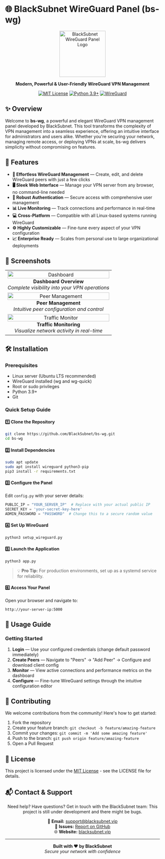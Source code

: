 # 🌐 BlackSubnet WireGuard Panel (bs-wg)

<div align="center">
  <img src="https://i.ibb.co/GvmXK9rk/photo-2025-02-05-00-42-17.jpg" alt="BlackSubnet WireGuard Panel Logo" width="150">
  
  **Modern, Powerful & User-Friendly WireGuard VPN Management**
  
  [![MIT License](https://img.shields.io/badge/License-MIT-blue.svg)](LICENSE)
  [![Python 3.9+](https://img.shields.io/badge/Python-3.9+-green.svg)](https://www.python.org/downloads/)
  [![WireGuard](https://img.shields.io/badge/WireGuard-Compatible-orange.svg)](https://www.wireguard.com/)
</div>

## ✨ Overview

Welcome to **bs-wg**, a powerful and elegant WireGuard VPN management panel developed by BlackSubnet. This tool transforms the complexity of VPN management into a seamless experience, offering an intuitive interface for administrators and users alike. Whether you're securing your network, managing remote access, or deploying VPNs at scale, bs-wg delivers simplicity without compromising on features.

## 🚀 Features

- **🔄 Effortless WireGuard Management** — Create, edit, and delete WireGuard peers with just a few clicks
- **🖥️ Sleek Web Interface** — Manage your VPN server from any browser, no command-line needed
- **🔐 Robust Authentication** — Secure access with comprehensive user management
- **📊 Live Monitoring** — Track connections and performance in real-time
- **💻 Cross-Platform** — Compatible with all Linux-based systems running WireGuard
- **⚙️ Highly Customizable** — Fine-tune every aspect of your VPN configuration
- **📈 Enterprise Ready** — Scales from personal use to large organizational deployments

## 📸 Screenshots

<div align="center">
  <table>
    <tr>
      <td align="center">
        <img src="https://i.ibb.co/219CmSjR/photo-2025-03-03-21-46-20.jpg" alt="Dashboard" width="100%">
        <br><strong>Dashboard Overview</strong>
        <br><em>Complete visibility into your VPN operations</em>
      </td>
    </tr>
    <tr>
      <td align="center">
        <img src="https://i.ibb.co/XNG68Kv/photo-2025-03-03-21-46-55.jpg" alt="Peer Management" width="100%">
        <br><strong>Peer Management</strong>
        <br><em>Intuitive peer configuration and control</em>
      </td>
    </tr>
    <tr>
      <td align="center">
        <img src="https://i.ibb.co/ymbXGq1Z/photo-2025-03-03-21-46-27.jpg" alt="Traffic Monitor" width="100%">
        <br><strong>Traffic Monitoring</strong>
        <br><em>Visualize network activity in real-time</em>
      </td>
    </tr>
  </table>
</div>

## 🛠️ Installation

### Prerequisites
- Linux server (Ubuntu LTS recommended)
- WireGuard installed (wg and wg-quick)
- Root or sudo privileges
- Python 3.9+
- Git

### Quick Setup Guide

#### 1️⃣ Clone the Repository
```bash
git clone https://github.com/BlackSubnet/bs-wg.git
cd bs-wg
```

#### 2️⃣ Install Dependencies
```bash
sudo apt update
sudo apt install wireguard python3-pip
pip3 install -r requirements.txt
```

#### 3️⃣ Configure the Panel
Edit `config.py` with your server details:
```python
PUBLIC_IP = "YOUR_SERVER_IP"  # Replace with your actual public IP
SECRET_KEY = 'your-secret-key-here'
ADMIN_PASSWORD = "PASSWORD"  # Change this to a secure random value
```

#### 4️⃣ Set Up WireGuard
```bash
python3 setup_wireguard.py
```

#### 5️⃣ Launch the Application
```bash
python3 app.py
```
> 💡 **Pro Tip:** For production environments, set up as a systemd service for reliability.

#### 6️⃣ Access Your Panel
Open your browser and navigate to:
```
http://your-server-ip:5000
```

## 📝 Usage Guide

### Getting Started

1. **Login** — Use your configured credentials (change default password immediately)
2. **Create Peers** — Navigate to "Peers" → "Add Peer" → Configure and download client config
3. **Monitor** — View active connections and performance metrics on the dashboard
4. **Configure** — Fine-tune WireGuard settings through the intuitive configuration editor

## 👥 Contributing

We welcome contributions from the community! Here's how to get started:

1. Fork the repository
2. Create your feature branch: `git checkout -b feature/amazing-feature`
3. Commit your changes: `git commit -m 'Add some amazing feature'`
4. Push to the branch: `git push origin feature/amazing-feature`
5. Open a Pull Request

## 📜 License

This project is licensed under the [MIT License](LICENSE) - see the LICENSE file for details.

## 📬 Contact & Support

<div align="center">
  
  Need help? Have questions? Get in touch with the BlackSubnet team:
  This project is still under development and there might be bugs.
  
  📧 **Email:** [support@blacksubnet.vip](mailto:support@blacksubnet.vip)  
  🐛 **Issues:** [Report on GitHub](https://github.com/BlackSubnet/bs-wg/issues)  
  🌐 **Website:** [blacksubnet.vip](https://blacksubnet.vip)
</div>

---

<div align="center">
  <b>Built with ❤️ by BlackSubnet</b><br>
  <i>Secure your network with confidence</i>
</div>
